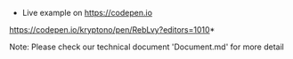 
* Live example on https://codepen.io 

https://codepen.io/kryptono/pen/RebLvy?editors=1010*


Note: Please check our technical document 'Document.md' for more detail

